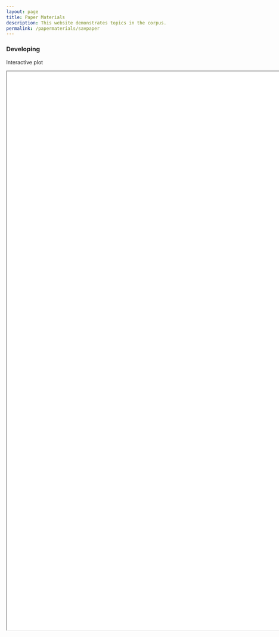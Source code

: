 ```yaml
---
layout: page
title: Paper Materials
description: This website demonstrates topics in the corpus.
permalink: /papermaterials/savpaper
---
```


### Developing

Interactive plot


<iframe src="/assets/av_stm_model.html" height="1500" width="2500"></iframe>
